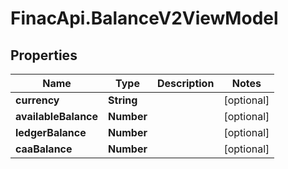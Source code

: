 # FinacApi.BalanceV2ViewModel

## Properties
Name | Type | Description | Notes
------------ | ------------- | ------------- | -------------
**currency** | **String** |  | [optional] 
**availableBalance** | **Number** |  | [optional] 
**ledgerBalance** | **Number** |  | [optional] 
**caaBalance** | **Number** |  | [optional] 

